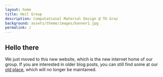 ```yaml
---
layout: home
title: Heil Group
description: Computational Material Design @ TU Graz
background: assets/theme/images/banner1.jpg
permalink: /
---
```


## Hello there
We just moved to this new website, which is the new internet home of our group. If you are interested in older blog posts, you can still find some at our [old place](https://chheil.wordpress.com/), which will no longer be maintained.
